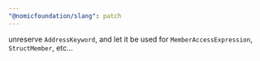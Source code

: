 ```yaml
---
"@nomicfoundation/slang": patch
---
```


unreserve `AddressKeyword`, and let it be used for `MemberAccessExpression`, `StructMember`, etc...

